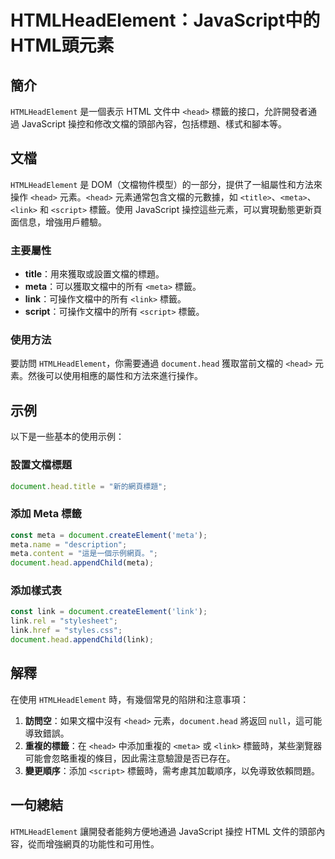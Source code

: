 <!--
Meta Description: # HTMLHeadElement：JavaScript中的HTML頭元素 ## 簡介 `HTMLHeadElement` 是一個表示 HTML 文件中 `<head>` 標籤的接口，允許開發者通過 JavaScript 操控和修改文檔的頭部內容，包括標題、樣式和腳本等。 ## 文檔 `HTMLHe...
Meta Keywords: head, meta, link, document, htmlheadelement
-->

# HTMLHeadElement：JavaScript中的HTML頭元素

## 簡介
`HTMLHeadElement` 是一個表示 HTML 文件中 `<head>` 標籤的接口，允許開發者通過 JavaScript 操控和修改文檔的頭部內容，包括標題、樣式和腳本等。

## 文檔
`HTMLHeadElement` 是 DOM（文檔物件模型）的一部分，提供了一組屬性和方法來操作 `<head>` 元素。`<head>` 元素通常包含文檔的元數據，如 `<title>`、`<meta>`、`<link>` 和 `<script>` 標籤。使用 JavaScript 操控這些元素，可以實現動態更新頁面信息，增強用戶體驗。

### 主要屬性
- **title**：用來獲取或設置文檔的標題。
- **meta**：可以獲取文檔中的所有 `<meta>` 標籤。
- **link**：可操作文檔中的所有 `<link>` 標籤。
- **script**：可操作文檔中的所有 `<script>` 標籤。

### 使用方法
要訪問 `HTMLHeadElement`，你需要通過 `document.head` 獲取當前文檔的 `<head>` 元素。然後可以使用相應的屬性和方法來進行操作。

## 示例
以下是一些基本的使用示例：

### 設置文檔標題
```javascript
document.head.title = "新的網頁標題";
```

### 添加 Meta 標籤
```javascript
const meta = document.createElement('meta');
meta.name = "description";
meta.content = "這是一個示例網頁。";
document.head.appendChild(meta);
```

### 添加樣式表
```javascript
const link = document.createElement('link');
link.rel = "stylesheet";
link.href = "styles.css";
document.head.appendChild(link);
```

## 解釋
在使用 `HTMLHeadElement` 時，有幾個常見的陷阱和注意事項：

1. **訪問空<head>**：如果文檔中沒有 `<head>` 元素，`document.head` 將返回 `null`，這可能導致錯誤。
2. **重複的標籤**：在 `<head>` 中添加重複的 `<meta>` 或 `<link>` 標籤時，某些瀏覽器可能會忽略重複的條目，因此需注意驗證是否已存在。
3. **變更順序**：添加 `<script>` 標籤時，需考慮其加載順序，以免導致依賴問題。

## 一句總結
`HTMLHeadElement` 讓開發者能夠方便地通過 JavaScript 操控 HTML 文件的頭部內容，從而增強網頁的功能性和可用性。